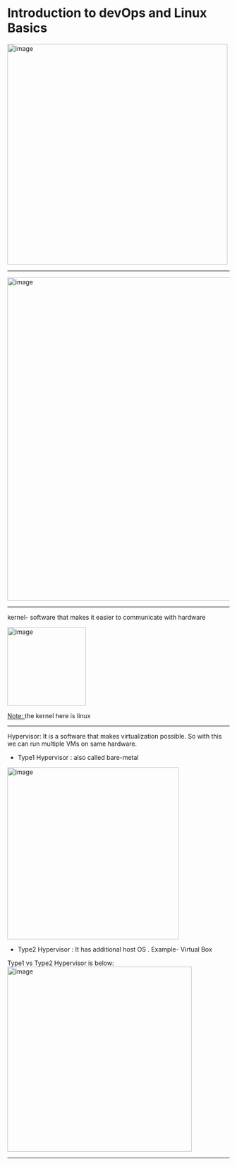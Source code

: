  # Introduction to devOps and Linux Basics   
    

<img width="499" alt="image" src="https://github.com/user-attachments/assets/6d0fb0b1-7190-4192-b6d1-246c5d187fb2" />   

--- 

<img width="731" alt="image" src="https://github.com/user-attachments/assets/1c69b63c-4ed9-4401-b3c5-ce09b7d0ee2e" />   

---

kernel- software that makes it easier to communicate with hardware   

<img width="178" alt="image" src="https://github.com/user-attachments/assets/f7830791-3a68-4d14-b341-41edcfdf0fc1" />   

<ins>Note: </ins> the kernel here is linux

---

Hypervisor: It is a software that makes virtualization possible. So with this we can run multiple VMs on same hardware.   

- Type1 Hypervisor :   also called bare-metal   
<img width="389" alt="image" src="https://github.com/user-attachments/assets/9328ad3c-cbea-4595-aae7-0ab9123a7f8a" />

- Type2 Hypervisor : It has additional host OS . Example- Virtual Box      
  
Type1 vs Type2 Hypervisor is below:   
<img width="418" alt="image" src="https://github.com/user-attachments/assets/c70bd6d0-802c-41b9-b144-77995666956c" />    


---






 
